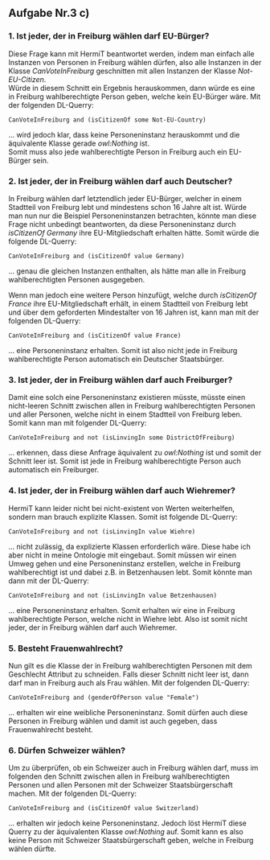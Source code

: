 ## Aufgabe Nr.3 c)

### 1. Ist jeder, der in Freiburg wählen darf EU-Bürger?
Diese Frage kann mit HermiT beantwortet werden, indem man einfach alle Instanzen von Personen in Freiburg wählen dürfen, also alle Instanzen in der Klasse *CanVoteInFreiburg* geschnitten mit allen Instanzen der Klasse *Not-EU-Citizen*.  
Würde in diesem Schnitt ein Ergebnis herauskommen, dann würde es eine in Freiburg wahlberechtigte Person geben, welche kein EU-Bürger wäre. Mit der folgenden DL-Querry:
```
CanVoteInFreiburg and (isCitizenOf some Not-EU-Country)
```
... wird jedoch klar, dass keine Personeninstanz herauskommt und die äquivalente Klasse gerade *owl:Nothing*  ist.  
Somit muss also jede wahlberechtigte Person in Freiburg auch ein EU-Bürger sein.

### 2. Ist jeder, der in Freiburg wählen darf auch Deutscher?
In Freiburg wählen darf letztendlich jeder EU-Bürger, welcher in einem Stadtteil von Freiburg lebt und mindestens schon 16 Jahre alt ist. Würde man nun nur die Beispiel Personeninstanzen betrachten, könnte man diese Frage nicht unbedingt beantworten, da diese Personeninstanz durch *isCitizenOf Germany* ihre EU-Mitgliedschaft erhalten hätte. Somit würde die folgende DL-Querry:
```
CanVoteInFreiburg and (isCitizenOf value Germany)
```
... genau die gleichen Instanzen enthalten, als hätte man alle in Freiburg wahlberechtigten Personen ausgegeben. 

Wenn man jedoch eine weitere Person hinzufügt, welche durch *isCitizenOf France* ihre EU-Mitgliedschaft erhält, in einem Stadtteil von Freiburg lebt und über dem geforderten Mindestalter von 16 Jahren ist, kann man mit der folgenden DL-Querry:
```
CanVoteInFreiburg and (isCitizenOf value France)
```
... eine Personeninstanz erhalten. Somit ist also nicht jede in Freiburg wahlberechtigte Person automatisch ein Deutscher Staatsbürger.


### 3. Ist jeder, der in Freiburg wählen darf auch Freiburger?
Damit eine solch eine Personeninstanz existieren müsste, müsste einen nicht-leeren Schnitt zwischen allen in Freiburg wahlberechtigten Personen und aller Personen, welche nicht in einem Stadtteil von Freiburg leben. Somit kann man mit folgender DL-Querry:
```
CanVoteInFreiburg and not (isLinvingIn some DistrictOfFreiburg)
```
... erkennen, dass diese Anfrage äquivalent zu *owl:Nothing* ist und somit der Schnitt leer ist. Somit ist jede in Freiburg wahlberechtigte Person auch automatisch ein Freiburger.

### 4. Ist jeder, der in Freiburg wählen darf auch Wiehremer?
HermiT kann leider nicht bei nicht-existent von Werten weiterhelfen, sondern man brauch explizite Klassen.  Somit ist folgende DL-Querry:
```
CanVoteInFreiburg and not (isLinvingIn value Wiehre)
```
... nicht zulässig, da explizierte Klassen erforderlich wäre. Diese habe ich aber nicht in meine Ontologie mit eingebaut. Somit müssen wir einen Umweg gehen und eine Personeninstanz erstellen, welche in Freiburg wahlberechtigt ist und dabei z.B. in Betzenhausen lebt. Somit könnte man dann mit der DL-Querry:
```
CanVoteInFreiburg and not (isLinvingIn value Betzenhausen)
```
... eine Personeninstanz erhalten. Somit erhalten wir eine in Freiburg wahlberechtigte Person, welche nicht in Wiehre lebt. Also ist somit nicht jeder, der in Freiburg wählen darf auch Wiehremer.

### 5. Besteht Frauenwahlrecht?
Nun gilt es die Klasse der in Freiburg wahlberechtigten Personen mit dem Geschlecht Attribut zu schneiden. Falls dieser Schnitt nicht leer ist, dann darf man in Freiburg auch als Frau wählen. Mit der folgenden DL-Querry:
```
CanVoteInFreiburg and (genderOfPerson value "Female")
```
... erhalten wir eine weibliche Personeninstanz. Somit dürfen auch diese Personen in Freiburg wählen und damit ist auch gegeben, dass Frauenwahlrecht besteht.

### 6. Dürfen Schweizer wählen?
Um zu überprüfen, ob ein Schweizer auch in Freiburg wählen darf, muss im folgenden den Schnitt zwischen allen in Freiburg wahlberechtigten Personen und allen Personen mit der Schweizer Staatsbürgerschaft machen. Mit der folgenden DL-Querry:
```
CanVoteInFreiburg and (isCitizenOf value Switzerland)
```
... erhalten wir jedoch keine Personeninstanz. Jedoch löst HermiT diese Querry zu der äquivalenten Klasse *owl:Nothing* auf. Somit kann es also keine Person mit Schweizer Staatsbürgerschaft geben, welche in Freiburg wählen dürfte.